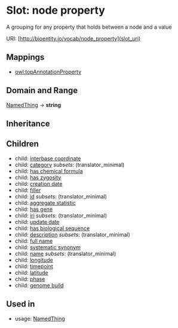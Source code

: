 # Slot: node property


A grouping for any property that holds between a node and a value

URI: [http://bioentity.io/vocab/node_property](slot_uri)
## Mappings

 * [owl:topAnnotationProperty](http://purl.obolibrary.org/obo/owl_topAnnotationProperty)
## Domain and Range

[NamedThing](NamedThing.md) -> **string**
## Inheritance

## Children

 *  child: [interbase coordinate](interbase_coordinate.md)
 *  child: [category](category.md) *subsets*: (translator_minimal)
 *  child: [has chemical formula](has_chemical_formula.md)
 *  child: [has zygosity](has_zygosity.md)
 *  child: [creation date](creation_date.md)
 *  child: [filler](filler.md)
 *  child: [id](id.md) *subsets*: (translator_minimal)
 *  child: [aggregate statistic](aggregate_statistic.md)
 *  child: [has gene](has_gene.md)
 *  child: [iri](iri.md) *subsets*: (translator_minimal)
 *  child: [update date](update_date.md)
 *  child: [has biological sequence](has_biological_sequence.md)
 *  child: [description](description.md) *subsets*: (translator_minimal)
 *  child: [full name](full_name.md)
 *  child: [systematic synonym](systematic_synonym.md)
 *  child: [name](name.md) *subsets*: (translator_minimal)
 *  child: [longitude](longitude.md)
 *  child: [timepoint](timepoint.md)
 *  child: [latitude](latitude.md)
 *  child: [phase](phase.md)
 *  child: [genome build](genome_build.md)
## Used in

 *  usage: [NamedThing](NamedThing.md)
